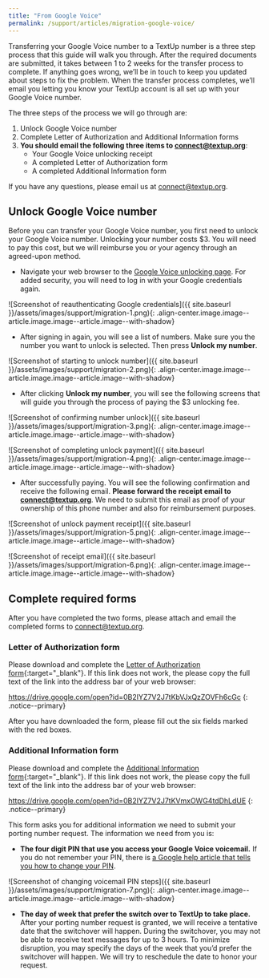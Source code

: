```yaml
---
title: "From Google Voice"
permalink: /support/articles/migration-google-voice/
---
```


Transferring your Google Voice number to a TextUp number is a three step process that this guide will walk you through. After the required documents are submitted, it takes between 1 to 2 weeks for the transfer process to complete. If anything goes wrong, we’ll be in touch to keep you updated about steps to fix the problem. When the transfer process completes, we’ll email you letting you know your TextUp account is all set up with your Google Voice number.

The three steps of the process we will go through are:

1. Unlock Google Voice number
1. Complete Letter of Authorization and Additional Information forms
1. **You should email the following three items to [connect@textup.org](mailto:connect@textup.org)**:
    * Your Google Voice unlocking receipt
    * A completed Letter of Authorization form
    * A completed Additional Information form

If you have any questions, please email us at [connect@textup.org](mailto:connect@textup.org).

## Unlock Google Voice number

Before you can transfer your Google Voice number, you first need to unlock your Google Voice number. Unlocking your number costs $3. You will need to pay this cost, but we will reimburse you or your agency through an agreed-upon method.

* Navigate your web browser to the [Google Voice unlocking page](https://www.google.com/voice/b/0/unlock). For added security, you will need to log in with your Google credentials again.

![Screenshot of reauthenticating Google credentials]({{ site.baseurl }}/assets/images/support/migration-1.png){: .align-center.image.image--article.image.image--article.image--with-shadow}

* After signing in again, you will see a list of numbers. Make sure you the number you want to unlock is selected. Then press **Unlock my number**.

![Screenshot of starting to unlock number]({{ site.baseurl }}/assets/images/support/migration-2.png){: .align-center.image.image--article.image.image--article.image--with-shadow}

* After clicking **Unlock my number**, you will see the following screens that will guide you through the process of paying the $3 unlocking fee.

![Screenshot of confirming number unlock]({{ site.baseurl }}/assets/images/support/migration-3.png){: .align-center.image.image--article.image.image--article.image--with-shadow}

![Screenshot of completing unlock payment]({{ site.baseurl }}/assets/images/support/migration-4.png){: .align-center.image.image--article.image.image--article.image--with-shadow}

* After successfully paying. You will see the following confirmation and receive the following email. **Please forward the receipt email to [connect@textup.org](mailto:connect@textup.org)**. We need to submit this email as proof of your ownership of this phone number and also for reimbursement purposes.

![Screenshot of unlock payment receipt]({{ site.baseurl }}/assets/images/support/migration-5.png){: .align-center.image.image--article.image.image--article.image--with-shadow}

![Screenshot of receipt email]({{ site.baseurl }}/assets/images/support/migration-6.png){: .align-center.image.image--article.image.image--article.image--with-shadow}

## Complete required forms

After you have completed the two forms, please attach and email the completed forms to [connect@textup.org](mailto:connect@textup.org).

### Letter of Authorization form

Please download and complete the [Letter of Authorization form](https://drive.google.com/open?id=0B2IYZ7V2J7tKbVJxQzZOVFh6cGc){:target="_blank"}. If this link does not work, the please copy the full text of the link into the address bar of your web browser:

https://drive.google.com/open?id=0B2IYZ7V2J7tKbVJxQzZOVFh6cGc
{: .notice--primary}

After you have downloaded the form, please fill out the six fields marked with the red boxes.

### Additional Information form

Please download and complete the [Additional Information form](https://drive.google.com/open?id=0B2IYZ7V2J7tKVmxOWG4tdDhLdUE){:target="_blank"}. If this link does not work, the please copy the full text of the link into the address bar of your web browser:

https://drive.google.com/open?id=0B2IYZ7V2J7tKVmxOWG4tdDhLdUE
{: .notice--primary}

This form asks you for additional information we need to submit your porting number request. The information we need from you is:
* **The four digit PIN that use you access your Google Voice voicemail.** If you do not remember your PIN, there is [a Google help article that tells you how to change your PIN](https://support.google.com/voice/answer/165656?hl=en&ref_topic=1708439).

![Screenshot of changing voicemail PIN steps]({{ site.baseurl }}/assets/images/support/migration-7.png){: .align-center.image.image--article.image.image--article.image--with-shadow}

* **The day of week that prefer the switch over to TextUp to take place.** After your porting number request is granted, we will receive a tentative date that the switchover will happen. During the switchover, you may not be able to receive text messages for up to 3 hours. To minimize disruption, you may specify the days of the week that you’d prefer the switchover will happen. We will try to reschedule the date to honor your request.
